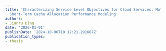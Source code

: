 ```yaml
---
title: 'Characterizing Service Level Objectives for Cloud Services: Motivation of
  Short-Term Cache Allocation Performance Modeling'
authors:
- Jianru Ding
date: '2020-01-01'
publishDate: '2024-10-06T18:12:21.291667Z'
publication_types:
- thesis
---
```


